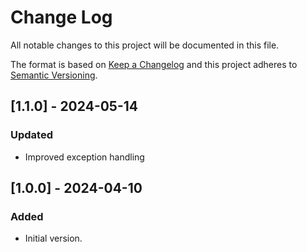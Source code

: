# Change Log
All notable changes to this project will be documented in this file.

The format is based on [Keep a Changelog](http://keepachangelog.com/)
and this project adheres to [Semantic Versioning](http://semver.org/).

## [1.1.0] - 2024-05-14
### Updated
- Improved exception handling

## [1.0.0] - 2024-04-10
### Added
- Initial version.
